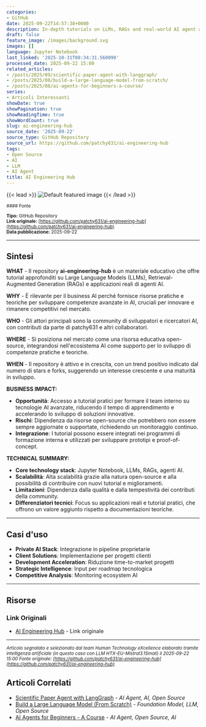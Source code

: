 ```yaml
---
categories:
- GitHub
date: 2025-09-22T14:57:38+0000
description: In-depth tutorials on LLMs, RAGs and real-world AI agent applications.
draft: false
feature_image: /images/background.svg
images: []
language: Jupyter Notebook
last_linked: '2025-10-31T08:34:31.560090'
processed_date: 2025-09-22 15:00
related_articles:
- /posts/2025/09/scientific-paper-agent-with-langgraph/
- /posts/2025/08/build-a-large-language-model-from-scratch/
- /posts/2025/08/ai-agents-for-beginners-a-course/
series:
- Articoli Interessanti
showDate: true
showPagination: true
showReadingTime: true
showWordCount: true
slug: ai-engineering-hub
source_date: '2025-09-22'
source_type: GitHub Repository
source_url: https://github.com/patchy631/ai-engineering-hub
tags:
- Open Source
- AI
- LLM
- AI Agent
title: AI Engineering Hub
---
```


{{< lead >}}
![Default featured image](/images/background.svg)
{{< /lead >}}

<small>
#### Fonte

**Tipo:** GitHub Repository  
**Link originale:** [https://github.com/patchy631/ai-engineering-hub](https://github.com/patchy631/ai-engineering-hub)  
**Data pubblicazione:** 2025-09-22

</small>

---

## Sintesi

**WHAT** - Il repository **ai-engineering-hub** è un materiale educativo che offre tutorial approfonditi su Large Language Models (LLMs), Retrieval-Augmented Generation (RAGs) e applicazioni reali di agenti AI.

**WHY** - È rilevante per il business AI perché fornisce risorse pratiche e teoriche per sviluppare competenze avanzate in AI, cruciali per innovare e rimanere competitivi nel mercato.

**WHO** - Gli attori principali sono la community di sviluppatori e ricercatori AI, con contributi da parte di patchy631 e altri collaboratori.

**WHERE** - Si posiziona nel mercato come una risorsa educativa open-source, integrandosi nell'ecosistema AI come supporto per lo sviluppo di competenze pratiche e teoriche.

**WHEN** - Il repository è attivo e in crescita, con un trend positivo indicato dal numero di stars e forks, suggerendo un interesse crescente e una maturità in sviluppo.

**BUSINESS IMPACT:**
- **Opportunità**: Accesso a tutorial pratici per formare il team interno su tecnologie AI avanzate, riducendo il tempo di apprendimento e accelerando lo sviluppo di soluzioni innovative.
- **Rischi**: Dipendenza da risorse open-source che potrebbero non essere sempre aggiornate o supportate, richiedendo un monitoraggio continuo.
- **Integrazione**: I tutorial possono essere integrati nei programmi di formazione interna e utilizzati per sviluppare prototipi e proof-of-concept.

**TECHNICAL SUMMARY:**
- **Core technology stack**: Jupyter Notebook, LLMs, RAGs, agenti AI.
- **Scalabilità**: Alta scalabilità grazie alla natura open-source e alla possibilità di contribuire con nuovi tutorial e miglioramenti.
- **Limitazioni**: Dipendenza dalla qualità e dalla tempestività dei contributi della community.
- **Differenziatori tecnici**: Focus su applicazioni reali e tutorial pratici, che offrono un valore aggiunto rispetto a documentazioni teoriche.

---

## Casi d'uso

- **Private AI Stack**: Integrazione in pipeline proprietarie
- **Client Solutions**: Implementazione per progetti clienti
- **Development Acceleration**: Riduzione time-to-market progetti
- **Strategic Intelligence**: Input per roadmap tecnologica
- **Competitive Analysis**: Monitoring ecosystem AI

---



## Risorse

### Link Originali
- [AI Engineering Hub](https://github.com/patchy631/ai-engineering-hub) - Link originale


---

*<small>Articolo segnalato e selezionato dal team Human Technology eXcellence elaborato tramite intelligenza artificiale (in questo caso con LLM HTX-EU-Mistral3.1Small) il 2025-09-22 15:00
Fonte originale: [https://github.com/patchy631/ai-engineering-hub](https://github.com/patchy631/ai-engineering-hub)</small>*

## Articoli Correlati

- [Scientific Paper Agent with LangGraph](/posts/2025/09/scientific-paper-agent-with-langgraph/) - *AI Agent, AI, Open Source*
- [Build a Large Language Model (From Scratch)](/posts/2025/08/build-a-large-language-model-from-scratch/) - *Foundation Model, LLM, Open Source*
- [AI Agents for Beginners - A Course](/posts/2025/08/ai-agents-for-beginners-a-course/) - *AI Agent, Open Source, AI*